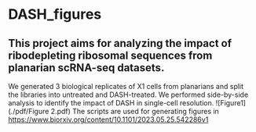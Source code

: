 # DASH_figures
## This project aims for analyzing the impact of ribodepleting ribosomal sequences from planarian scRNA-seq datasets.

We generated 3 biological replicates of X1 cells from planarians and split the libraries into untreated and DASH-treated. We performed side-by-side analysis to identify the impact of DASH in single-cell resolution.
![Figure1](./pdf/Figure 2.pdf)
The scripts are used for generating figures in https://www.biorxiv.org/content/10.1101/2023.05.25.542286v1

